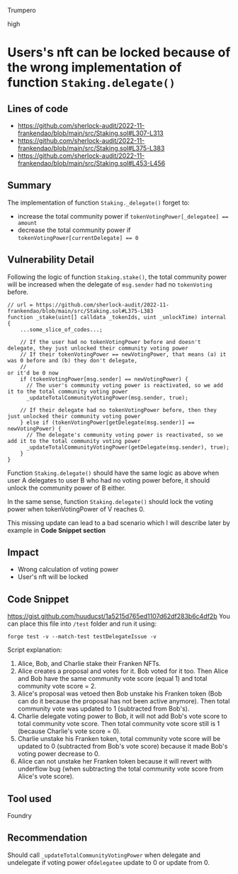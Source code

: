 Trumpero

high

# Users's nft can be locked because of the wrong implementation of function `Staking.delegate()`

## Lines of code 
* https://github.com/sherlock-audit/2022-11-frankendao/blob/main/src/Staking.sol#L307-L313
* https://github.com/sherlock-audit/2022-11-frankendao/blob/main/src/Staking.sol#L375-L383
* https://github.com/sherlock-audit/2022-11-frankendao/blob/main/src/Staking.sol#L453-L456

## Summary
The implementation of function `Staking._delegate()` forget to: 
* increase the total community power if `tokenVotingPower[_delegatee] == amount`
* decrease the total community power if `tokenVotingPower[currentDelegate] == 0`

## Vulnerability Detail
Following the logic of function `Staking.stake()`, the total community power will be increased when the delegate of `msg.sender` had no `tokenVoting` before. 
```solidity=
// url = https://github.com/sherlock-audit/2022-11-frankendao/blob/main/src/Staking.sol#L375-L383
function _stake(uint[] calldata _tokenIds, uint _unlockTime) internal {
    ...some_slice_of_codes...;

    // If the user had no tokenVotingPower before and doesn't delegate, they just unlocked their community voting power
    // If their tokenVotingPower == newVotingPower, that means (a) it was 0 before and (b) they don't delegate, 
    //                                                                                    or it'd be 0 now
    if (tokenVotingPower[msg.sender] == newVotingPower) {
      // The user's community voting power is reactivated, so we add it to the total community voting power
      _updateTotalCommunityVotingPower(msg.sender, true);
    
    // If their delegate had no tokenVotingPower before, then they just unlocked their community voting power
    } else if (tokenVotingPower[getDelegate(msg.sender)] == newVotingPower) {
      // The delegate's community voting power is reactivated, so we add it to the total community voting power
      _updateTotalCommunityVotingPower(getDelegate(msg.sender), true);
    }
}
```
Function `Staking.delegate()` should have the same logic as above when user A delegates to user B who had no voting power before, it should unlock the community power of B either. 

In the same sense, function `Staking.delegate()` should lock the voting power when tokenVotingPower of V reaches 0. 

This missing update can lead to a bad scenario which I will describe later by example in **Code Snippet section** 

## Impact
* Wrong calculation of voting power 
* User's nft will be locked 

## Code Snippet
https://gist.github.com/huuducst/1a5215d765ed1107d62df283b6c4df2b
You can place this file into `/test` folder and run it using: 
```bash= 
forge test -v --match-test testDelegateIssue -v
```
Script explanation:
1. Alice, Bob, and Charlie stake their Franken NFTs.
2. Alice creates a proposal and votes for it. Bob voted for it too. Then Alice and Bob have the same community vote score (equal 1) and total community vote score = 2.
3. Alice's proposal was vetoed then Bob unstake his Franken token (Bob can do it because the proposal has not been active anymore). Then total community vote was updated to 1 (subtracted from Bob's).
4. Charlie delegate voting power to Bob, it will not add Bob's vote score to total community vote score. Then total community vote score still is 1 (because Charlie's vote score = 0).
5. Charlie unstake his Franken token, total community vote score will be updated to 0 (subtracted from Bob's vote score) because it made Bob's voting power decrease to 0.
6. Alice can not unstake her Franken token because it will revert with underflow bug (when subtracting the total community vote score from Alice's vote score).

## Tool used
Foundry 

## Recommendation
Should call `_updateTotalCommunityVotingPower` when delegate and undelegate if voting power of`delegatee` update to 0 or update from 0.
